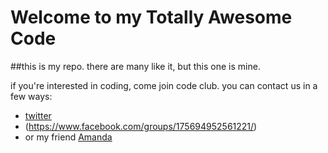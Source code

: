 Welcome to my Totally Awesome Code
======
##this is my repo. there are many like it, but this one is mine.  

if you're interested in coding, come join code club. you can contact us in a few ways:
* [twitter](http://twitter.com/oknerdygirls)
* (https://www.facebook.com/groups/175694952561221/)
* or my friend [Amanda](http://twitter.com/amandaharlin)
